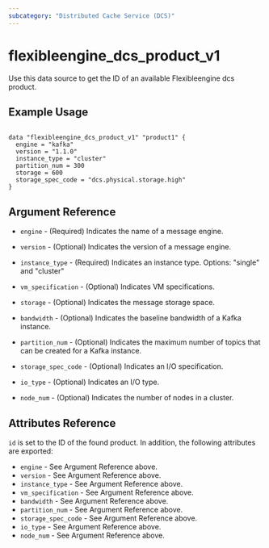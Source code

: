 ```yaml
---
subcategory: "Distributed Cache Service (DCS)"
---
```


# flexibleengine\_dcs\_product_v1

Use this data source to get the ID of an available Flexibleengine dcs product.

## Example Usage

```hcl

data "flexibleengine_dcs_product_v1" "product1" {
  engine = "kafka"
  version = "1.1.0"
  instance_type = "cluster"
  partition_num = 300
  storage = 600
  storage_spec_code = "dcs.physical.storage.high"
}
```

## Argument Reference

* `engine` - (Required) Indicates the name of a message engine.

* `version` - (Optional) Indicates the version of a message engine.

* `instance_type` - (Required) Indicates an instance type. Options: "single" and "cluster"

* `vm_specification` - (Optional) Indicates VM specifications.

* `storage` - (Optional) Indicates the message storage space.

* `bandwidth` - (Optional) Indicates the baseline bandwidth of a Kafka instance.

* `partition_num` - (Optional) Indicates the maximum number of topics that can be created for a Kafka instance.

* `storage_spec_code` - (Optional) Indicates an I/O specification.

* `io_type` - (Optional) Indicates an I/O type.

* `node_num` - (Optional) Indicates the number of nodes in a cluster.


## Attributes Reference

`id` is set to the ID of the found product. In addition, the following attributes
are exported:

* `engine` - See Argument Reference above.
* `version` - See Argument Reference above.
* `instance_type` - See Argument Reference above.
* `vm_specification` - See Argument Reference above.
* `bandwidth` - See Argument Reference above.
* `partition_num` - See Argument Reference above.
* `storage_spec_code` - See Argument Reference above.
* `io_type` - See Argument Reference above.
* `node_num` - See Argument Reference above.
